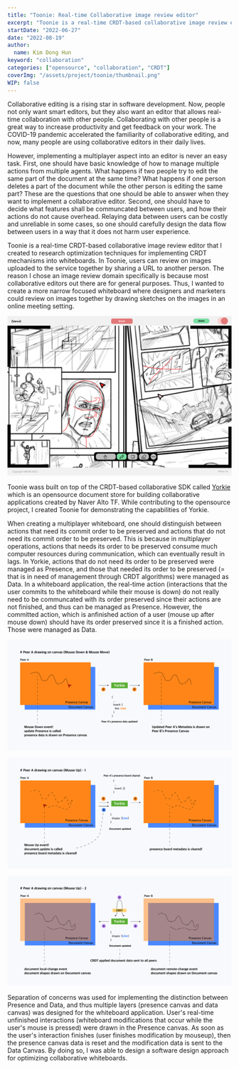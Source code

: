 ```yaml
---
title: "Toonie: Real-time Collaborative image review editor"
excerpt: "Toonie is a real-time CRDT-based collaborative image review editor where users can review on images uploaded to the service together. I developed software design appraoches for optimizing collaborative whiteboards."
startDate: "2022-06-27"
date: "2022-08-19"
author:
  name: Kim Dong Hun
keyword: "collaboration"
categories: ["opensource", "collaboration", "CRDT"]
coverImg: "/assets/project/toonie/thumbnail.png"
WIP: false
---
```


Collaborative editing is a rising star in software development. Now, people not only want smart editors, but they also want an editor that allows real-time collaboration with other people. Collaborating with other people is a great way to increase productivity and get feedback on your work. The COVID-19 pandemic accelerated the familiarity of collaborative editing, and now, many people are using collaborative editors in their daily lives.

However, implementing a multiplayer aspect into an editor is never an easy task. First, one should have basic knowledge of how to manage multiple actions from multiple agents. What happens if two people try to edit the same part of the document at the same time? What happens if one person deletes a part of the document while the other person is editing the same part? These are the questions that one should be able to answer when they want to implement a collaborative editor. Second, one should have to decide what features shall be communcated between users, and how their actions do not cause overhead. Relaying data between users can be costly and unreliable in some cases, so one should carefully design the data flow between users in a way that it does not harm user experience.

Toonie is a real-time CRDT-based collaborative image review editor that I created to research optimization techniques for implementing CRDT mechanisms into whiteboards. In Toonie, users can review on images uploaded to the service together by sharing a URL to another person. The reason I chose an image review domain specifically is because most collaborative editors out there are for general purposes. Thus, I wanted to create a more narrow focused whiteboard where designers and marketers could review on images together by drawing sketches on the images in an online meeting setting.


![Editing Scene](/assets/project/toonie/edit.png)

Toonie wass built on top of the CRDT-based collaborative SDK called [Yorkie](https://github.com/yorkie-team/yorkie) which is an opensource document store for building collaborative applications created by Naver Alto TF. While contributing to the opensource project, I created Toonie for demonstrating the capabilities of Yorkie.

When creating a multiplayer whiteboard, one should distinguish between actions that need its commit order to be preserved and actions that do not need its commit order to be preserved. This is because in multiplayer operations, actions that needs its order to be preserved consume much computer resources during communication, which can eventually result in lags. In Yorkie, actions that do not need its order to be preserved were managed as Presence, and those that needed its order to be preserved (= that is in need of management through CRDT algorithms) were managed as Data. In a whiteboard application, the real-time action (interactions that the user commits to the whiteboard while their mouse is down) do not really need to be communcated with its order preserved since their actions are not finished, and thus can be managed as Presence. However, the committed action, which is anfinished action of a user (mouse up after mouse down) should have its order preserved since it is a finished action. Those were managed as Data.

![User interaction recorded as presenc](/assets/project/toonie/soc_step1.png)

![User interaction finishes and presence is reset](/assets/project/toonie/soc_step2.png)

![Presence modifications are transferred to data](/assets/project/toonie/soc_step3.png)

Separation of concerns was used for implementing the distinction between Presence and Data, and thus multiple layers (presence canvas and data canvas) was designed for the whiteboard application. User's real-time unfinished interactions (whiteboard modifications that occur while the user's mouse is pressed) were drawn in the Presence canvas. As soon as the user's interaction finishes (user finishes modification by mouseup), then the presence canvas data is reset and the modification data is sent to the Data Canvas. By doing so, I was able to design a software design approach for optimizing collaborative whiteboards.
